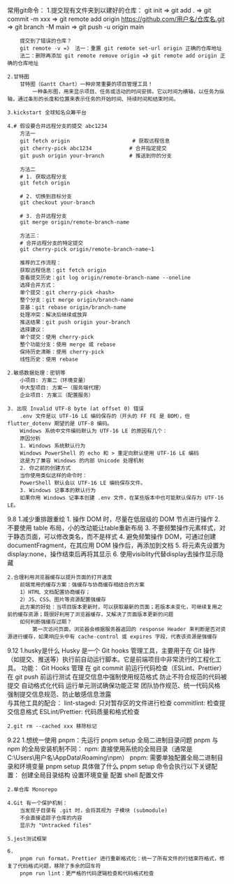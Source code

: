 常用git命令：
    1.提交现有文件夹到以建好的仓库：
        git init => git add . => git commit -m xxx => git remote add origin https://github.com/用户名/仓库名.git 
        => git branch -M main => git push -u origin main

        提交到了错误的仓库？
        git remote -v =》 法一：重置 git remote set-url origin 正确的仓库地址 
        法二：删除再添加 git remote remove origin =》 git remote add origin 正确的仓库地址
   
    2.甘特图
        甘特图（Gantt Chart）一种非常重要的项目管理工具！
            一种条形图，用来显示项目、任务或活动的时间安排。它以时间为横轴，以任务为纵轴，通过条形的长度和位置来表示任务的开始时间、持续时间和结束时间。
   
    3.kickstart 全球知名众筹平台

    4.# 假设要合并远程分支的提交 abc1234
        方法一
        git fetch origin                    # 获取远程信息
        git cherry-pick abc1234            # 合并指定提交
        git push origin your-branch        # 推送到你的分支

        方法二
        # 1. 获取远程分支
        git fetch origin

        # 2. 切换到目标分支
        git checkout your-branch

        # 3. 合并远程分支
        git merge origin/remote-branch-name

        方法三：
        # 合并远程分支的特定提交
        git cherry-pick origin/remote-branch-name~1

        推荐的工作流程：
        获取远程信息：git fetch origin
        查看提交历史：git log origin/remote-branch-name --oneline
        选择合并方式：
        单个提交：git cherry-pick <hash>
        整个分支：git merge origin/branch-name
        变基：git rebase origin/branch-name
        处理冲突：解决后继续或放弃
        推送结果：git push origin your-branch
        选择建议：
        单个提交：使用 cherry-pick
        整个功能分支：使用 merge 或 rebase
        保持历史清晰：使用 cherry-pick
        线性历史：使用 rebase

    2.敏感数据处理：密钥等
        小项目: 方案二（环境变量）
        中大型项目: 方案一（服务端代理）
        企业项目: 方案三（配置服务）

    3. 出现 Invalid UTF-8 byte (at offset 0) 错误
        .env 文件是以 UTF-16 LE 编码保存的（开头的 FF FE 是 BOM），但 flutter_dotenv 期望的是 UTF-8 编码。
        Windows 系统中文件编码默认为 UTF-16 LE 的原因有几个：
        原因分析
        1. Windows 系统默认行为
        Windows PowerShell 的 echo 和 > 重定向默认使用 UTF-16 LE 编码
        这是为了兼容 Windows 的内部 Unicode 处理机制
        2. 你之前的创建方式
        当你使用类似这样的命令时：
        PowerShell 默认会以 UTF-16 LE 编码保存文件。
        3. Windows 记事本的默认行为
        如果你用 Windows 记事本创建 .env 文件，在某些版本中也可能默认保存为 UTF-16 LE。

9.8
    1.减少重排跟重绘
        1. 操作 DOM 时，尽量在低层级的 DOM 节点进行操作
        2. 不要使用 table 布局，小的改动能让table重新布局
        3. 不要频繁操作元素样式，对于静态页面，可以修改类名，而不是样式
        4. 避免频繁操作 DOM，可通过创建 documentFragment，在其应用 DOM 操作后，再添加到文档
        5. 将元素先设置为 display:none，操作结束后再将其显示
        6. 使用visiblity代替display去操作显示隐藏 


    2.合理利用浏览器缓存以提升页面的打开速度
        前端常用的缓存方案：强缓存与协商缓存相结合的方案
        1）HTML 文档配置协商缓存；
        2）JS、CSS、图片等资源配置强缓存
        此方案的好处：当项目版本更新时，可以获取最新的页面；若版本未变化，可继续复用之前的缓存资源；既很好利用了浏览器缓存，又解决了页面版本更新的问题
        如何判断强缓存过期？
            第一次访问页面，浏览器会根据服务器返回的 response Header 来判断是否对资源进行缓存，如果响应头中有 cache-control 或 expires 字段，代表该资源是强缓存


9.12
    1.husky是什么
        Husky 是一个 Git hooks 管理工具，主要用于在 Git 操作（如提交、推送等）执行前自动运行脚本。它是前端项目中非常流行的工程化工具。
        功能：
        Git Hooks 管理
        在 git commit 前运行代码检查（ESLint、Prettier）
        在 git push 前运行测试
        在提交信息中强制使用规范格式
        防止不符合规范的代码被提交
        自动格式化代码
        运行单元测试确保功能正常
        团队协作规范、统一代码风格
        强制提交信息规范、防止敏感信息泄露    
    与其他工具的配合：
        lint-staged: 只对暂存区的文件进行检查
        commitlint: 检查提交信息格式
        ESLint/Prettier: 代码质量和格式检查

    2.git rm --cached xxx 移除标记

9.22
    1.想统一使用 pnpm：先运行 pnpm setup
        全局二进制目录问题
            pnpm 与 npm 的全局安装机制不同：
            npm: 直接使用系统的全局目录（通常是 C:\Users\用户名\AppData\Roaming\npm）
            pnpm: 需要单独配置全局二进制目录和环境变量
        pnpm setup 具体做了什么
            pnpm setup 命令会执行以下关键配置：
            创建全局目录结构
            设置环境变量
            配置 shell 配置文件

    2.单仓库 Monorepo

    4.Git 有一个保护机制：
        当发现子目录有 .git 时，会将其视为 子模块 (submodule)
        不会直接追踪子仓库的内容
        显示为 "Untracked files"

    5.jest测试框架

    6.
        pnpm run format，Prettier 进行重新格式化：统一了所有文件的行结束符格式，修复了代码格式问题，移除了多余的回车符
        pnpm run lint：更严格的代码逻辑检查和代码格式检查